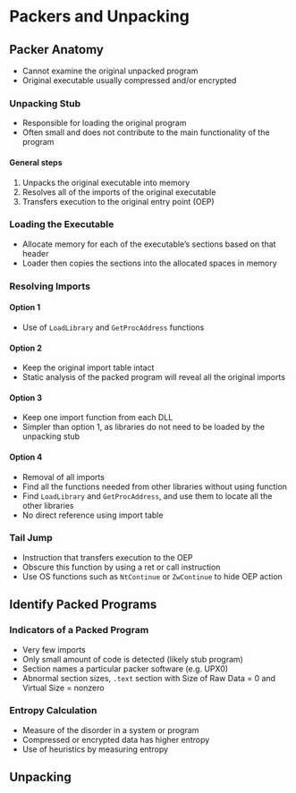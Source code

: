 # Packers and Unpacking

## Packer Anatomy
 - Cannot examine the original unpacked program
 - Original executable usually compressed and/or encrypted

### Unpacking Stub
 - Responsible for loading the original program
 - Often small and does not contribute to the main functionality of the program

#### General steps
 1. Unpacks the original executable into memory
 2. Resolves all of the imports of the original executable
 3. Transfers execution to the original entry point (OEP)

### Loading the Executable
 - Allocate memory for each of the executable’s sections based on that header
 - Loader then copies the sections into the allocated spaces in memory

### Resolving Imports

#### Option 1
 - Use of `LoadLibrary` and `GetProcAddress` functions

#### Option 2
 - Keep the original import table intact
 - Static analysis of the packed program will reveal all the original imports

#### Option 3
 - Keep one import function from each DLL
 - Simpler than option 1, as libraries do not need to be loaded by the unpacking stub

#### Option 4
 - Removal of all imports
 - Find all the functions needed from other libraries without using function
 - Find `LoadLibrary` and `GetProcAddress`, and use them to locate all the other libraries
 - No direct reference using import table

### Tail Jump
 - Instruction that transfers execution to the OEP
 - Obscure this function by using a ret or call instruction
 - Use OS functions such as `NtContinue` or `ZwContinue` to hide OEP action

## Identify Packed Programs

### Indicators of a Packed Program
 - Very few imports
 - Only small amount of code is detected (likely stub program)
 - Section names a particular packer software (e.g. UPX0)
 - Abnormal section sizes, `.text` section with Size of Raw Data = 0 and Virtual Size = nonzero

### Entropy Calculation
 - Measure of the disorder in a system or program
 - Compressed or encrypted data has higher entropy
 - Use of heuristics by measuring entropy

## Unpacking


